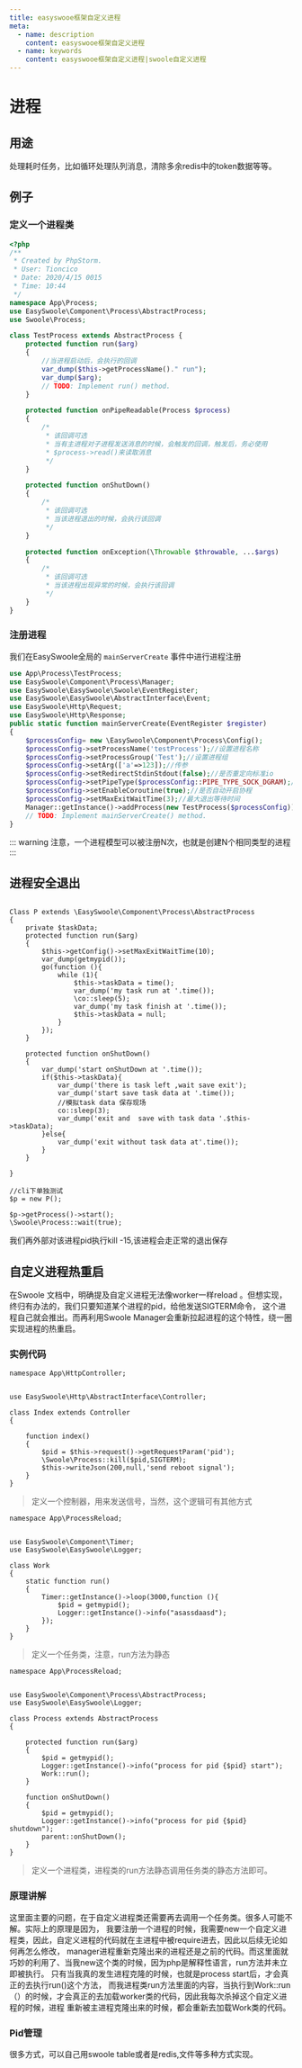 ```yaml
---
title: easyswooe框架自定义进程
meta:
  - name: description
    content: easyswooe框架自定义进程
  - name: keywords
    content: easyswooe框架自定义进程|swoole自定义进程
---
```



# 进程

## 用途
处理耗时任务，比如循环处理队列消息，清除多余redis中的token数据等等。

## 例子

### 定义一个进程类
```php
<?php
/**
 * Created by PhpStorm.
 * User: Tioncico
 * Date: 2020/4/15 0015
 * Time: 10:44
 */
namespace App\Process;
use EasySwoole\Component\Process\AbstractProcess;
use Swoole\Process;

class TestProcess extends AbstractProcess {
    protected function run($arg)
    {
        //当进程启动后，会执行的回调
        var_dump($this->getProcessName()." run");
        var_dump($arg);
        // TODO: Implement run() method.
    }

    protected function onPipeReadable(Process $process)
    {
        /*
         * 该回调可选
         * 当有主进程对子进程发送消息的时候，会触发的回调，触发后，务必使用
         * $process->read()来读取消息
         */
    }

    protected function onShutDown()
    {
        /*
         * 该回调可选
         * 当该进程退出的时候，会执行该回调
         */
    }

    protected function onException(\Throwable $throwable, ...$args)
    {
        /*
         * 该回调可选
         * 当该进程出现异常的时候，会执行该回调
         */
    }
}

```


### 注册进程

我们在EasySwoole全局的 `mainServerCreate` 事件中进行进程注册
```php
use App\Process\TestProcess;
use EasySwoole\Component\Process\Manager;
use EasySwoole\EasySwoole\Swoole\EventRegister;
use EasySwoole\EasySwoole\AbstractInterface\Event;
use EasySwoole\Http\Request;
use EasySwoole\Http\Response;
public static function mainServerCreate(EventRegister $register)
{
    $processConfig= new \EasySwoole\Component\Process\Config();
    $processConfig->setProcessName('testProcess');//设置进程名称
    $processConfig->setProcessGroup('Test');//设置进程组
    $processConfig->setArg(['a'=>123]);//传参
    $processConfig->setRedirectStdinStdout(false);//是否重定向标准io
    $processConfig->setPipeType($processConfig::PIPE_TYPE_SOCK_DGRAM);//设置管道类型
    $processConfig->setEnableCoroutine(true);//是否自动开启协程
    $processConfig->setMaxExitWaitTime(3);//最大退出等待时间
    Manager::getInstance()->addProcess(new TestProcess($processConfig));
    // TODO: Implement mainServerCreate() method.
}

```


::: warning 
注意，一个进程模型可以被注册N次，也就是创建N个相同类型的进程
:::


## 进程安全退出
```

Class P extends \EasySwoole\Component\Process\AbstractProcess
{
    private $taskData;
    protected function run($arg)
    {
        $this->getConfig()->setMaxExitWaitTime(10);
        var_dump(getmypid());
        go(function (){
            while (1){
                $this->taskData = time();
                var_dump('my task run at '.time());
                \co::sleep(5);
                var_dump('my task finish at '.time());
                $this->taskData = null;
            }
        });
    }

    protected function onShutDown()
    {
        var_dump('start onShutDown at '.time());
        if($this->taskData){
            var_dump('there is task left ,wait save exit');
            var_dump('start save task data at '.time());
            //模拟task data 保存现场
            co::sleep(3);
            var_dump('exit and  save with task data '.$this->taskData);
        }else{
            var_dump('exit without task data at'.time());
        }
    }

}

//cli下单独测试
$p = new P();

$p->getProcess()->start();
\Swoole\Process::wait(true);
```
我们再外部对该进程pid执行kill -15,该进程会走正常的退出保存 

## 自定义进程热重启
在Swoole 文档中，明确提及自定义进程无法像worker一样reload 。但想实现，终归有办法的，我们只要知道某个进程的pid，给他发送SIGTERM命令，
这个进程自己就会推出。而再利用Swoole Manager会重新拉起进程的这个特性，绕一圈实现进程的热重启。

### 实例代码
```
namespace App\HttpController;


use EasySwoole\Http\AbstractInterface\Controller;

class Index extends Controller
{

    function index()
    {
        $pid = $this->request()->getRequestParam('pid');
        \Swoole\Process::kill($pid,SIGTERM);
        $this->writeJson(200,null,'send reboot signal');
    }
}
```
> 定义一个控制器，用来发送信号，当然，这个逻辑可有其他方式


```
namespace App\ProcessReload;


use EasySwoole\Component\Timer;
use EasySwoole\EasySwoole\Logger;

class Work
{
    static function run()
    {
        Timer::getInstance()->loop(3000,function (){
            $pid = getmypid();
            Logger::getInstance()->info("asassdaasd");
        });
    }
}
```

> 定义一个任务类，注意，run方法为静态

```
namespace App\ProcessReload;


use EasySwoole\Component\Process\AbstractProcess;
use EasySwoole\EasySwoole\Logger;

class Process extends AbstractProcess
{

    protected function run($arg)
    {
        $pid = getmypid();
        Logger::getInstance()->info("process for pid {$pid} start");
        Work::run();
    }

    function onShutDown()
    {
        $pid = getmypid();
        Logger::getInstance()->info("process for pid {$pid} shutdown");
        parent::onShutDown();
    }
}
```

> 定义一个进程类，进程类的run方法静态调用任务类的静态方法即可。

### 原理讲解

这里面主要的问题，在于自定义进程类还需要再去调用一个任务类。很多人可能不解。实际上的原理是因为，
我要注册一个进程的时候，我需要new一个自定义进程类，因此，自定义进程的代码就在主进程中被require进去，因此以后续无论如何再怎么修改，
manager进程重新克隆出来的进程还是之前的代码。而这里面就巧妙的利用了、当我new这个类的时候，因为php是解释性语言，run方法并未立即被执行。
只有当我真的发生进程克隆的时候，也就是process start后，才会真正的去执行run()这个方法，
而我进程类run方法里面的内容，当执行到Work::run（）的时候，才会真正的去加载worker类的代码，因此我每次杀掉这个自定义进程的时候，进程
重新被主进程克隆出来的时候，都会重新去加载Work类的代码。

### Pid管理

很多方式，可以自己用swoole table或者是redis,文件等多种方式实现。

